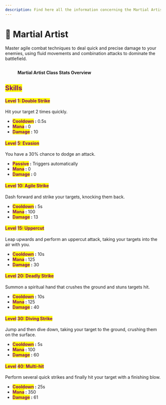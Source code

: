 ```yaml
---
description: Find here all the information concerning the Martial Artist class
---
```


# 🥋 Martial Artist

Master agile combat techniques to deal quick and precise damage to your enemies, using fluid movements and combination attacks to dominate the battlefield.

<figure><img src="../../.gitbook/assets/Capture d&#x27;écran 2024-12-03 125002.png" alt=""><figcaption><p><strong>Martial Artist Class Stats Overview</strong></p></figcaption></figure>

## <mark style="color:purple;">Skills</mark>

#### <mark style="color:purple;">Level</mark> <mark style="color:purple;"></mark><mark style="color:purple;">**1: Double Strike**</mark> <a href="#niveau-1-double-frappe" id="niveau-1-double-frappe"></a>

Hit your target 2 times quickly.

* <mark style="color:purple;">**Cooldown**</mark>**&#x20;:** 0.5s
* <mark style="color:purple;">**Mana**</mark>**&#x20;:** 0
* <mark style="color:purple;">**Damage**</mark>**&#x20;:** 10

#### <mark style="color:purple;">Level</mark> <mark style="color:purple;"></mark><mark style="color:purple;">**5: Evasion**</mark> <a href="#niveau-5-evasion" id="niveau-5-evasion"></a>

You have a 30% chance to dodge an attack.

* <mark style="color:purple;">**Passive**</mark>**&#x20;:** Triggers automatically
* <mark style="color:purple;">**Mana**</mark>**&#x20;:** 0
* <mark style="color:purple;">**Damage**</mark>**&#x20;:** 0

#### <mark style="color:purple;">Level</mark> <mark style="color:purple;"></mark><mark style="color:purple;">**10: Agile Strike**</mark> <a href="#niveau-10-frappe-agile" id="niveau-10-frappe-agile"></a>

Dash forward and strike your targets, knocking them back.

* <mark style="color:purple;">**Cooldown**</mark>**&#x20;:** 5s
* <mark style="color:purple;">**Mana**</mark>**&#x20;:** 100
* <mark style="color:purple;">**Damage**</mark>**&#x20;:** 13

#### <mark style="color:purple;">Level</mark> <mark style="color:purple;"></mark><mark style="color:purple;">**15: Uppercut**</mark> <a href="#niveau-15-uppercut" id="niveau-15-uppercut"></a>

Leap upwards and perform an uppercut attack, taking your targets into the air with you.

* <mark style="color:purple;">**Cooldown**</mark>**&#x20;:** 10s
* <mark style="color:purple;">**Mana**</mark>**&#x20;:** 125
* <mark style="color:purple;">**Damage**</mark>**&#x20;:** 30

#### <mark style="color:purple;">Level</mark> <mark style="color:purple;"></mark><mark style="color:purple;">**20: Deadly Strike**</mark> <a href="#niveau-20-frappe-fatale" id="niveau-20-frappe-fatale"></a>

Summon a spiritual hand that crushes the ground and stuns targets hit.

* <mark style="color:purple;">**Cooldown**</mark>**&#x20;:** 10s
* <mark style="color:purple;">**Mana**</mark>**&#x20;:** 125
* <mark style="color:purple;">**Damage**</mark>**&#x20;:** 40

#### <mark style="color:purple;">Level</mark> <mark style="color:purple;"></mark><mark style="color:purple;">**30: Diving Strike**</mark> <a href="#niveau-30-frappe-en-plongee" id="niveau-30-frappe-en-plongee"></a>

Jump and then dive down, taking your target to the ground, crushing them on the surface.

* <mark style="color:purple;">**Cooldown**</mark>**&#x20;:** 5s
* <mark style="color:purple;">**Mana**</mark>**&#x20;:** 100
* <mark style="color:purple;">**Damage**</mark>**&#x20;:** 60

#### <mark style="color:purple;">Level</mark> <mark style="color:purple;"></mark><mark style="color:purple;">**40: Multi-hit**</mark> <a href="#niveau-40-multi-coup" id="niveau-40-multi-coup"></a>

Perform several quick strikes and finally hit your target with a finishing blow.

* <mark style="color:purple;">**Cooldown**</mark>**&#x20;:** 25s
* <mark style="color:purple;">**Mana**</mark>**&#x20;:** 350
* <mark style="color:purple;">**Damage**</mark>**&#x20;:** 61

